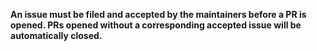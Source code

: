 **An issue must be filed and accepted by the maintainers before a PR is opened. PRs opened without a corresponding accepted issue will be automatically closed.**
